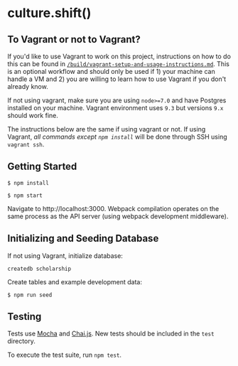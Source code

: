 # culture.shift()

## To Vagrant or not to Vagrant?

If you'd like to use Vagrant to work on this project, instructions on how to do this can be found in [`/build/vagrant-setup-and-usage-instructions.md`](). This is an optional workflow and should only be used if 1) your machine can handle a VM and 2) you are willing to learn how to use Vagrant if you don't already know.

If not using vagrant, make sure you are using `node>=7.0` and have Postgres installed on your machine. Vagrant environment uses `9.3` but versions `9.x` should work fine.

The instructions below are the same if using vagrant or not. If using Vagrant, *all commands except `npm install`* will be done through SSH using `vagrant ssh`.

## Getting Started

```
$ npm install
```

```
$ npm start
```

Navigate to http://localhost:3000. Webpack compilation operates on the same process as the API server (using webpack development middleware).

## Initializing and Seeding Database

If not using Vagrant, initialize database:
 
```
createdb scholarship
```

Create tables and example development data:
```
$ npm run seed
```

## Testing

Tests use [Mocha](http://mochajs.org/) and [Chai.js](http://chaijs.com/). New tests should be included in the `test` directory.

To execute the test suite, run `npm test`.
